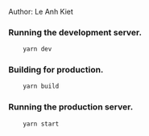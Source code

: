 Author: Le Anh Kiet

### Running the development server.

```bash
    yarn dev
```

### Building for production.

```bash
    yarn build
```

### Running the production server.

```bash
    yarn start
```
